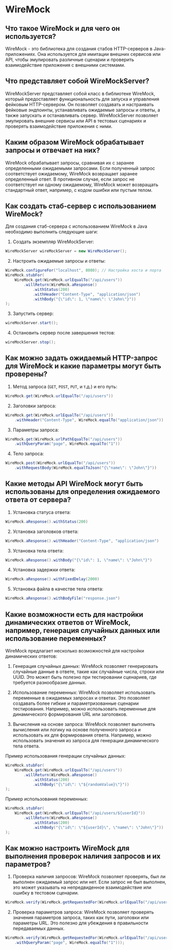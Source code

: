 # WireMock

## Что такое WireMock и для чего он используется?
WireMock - это библиотека для создания стабов HTTP-серверов в Java-приложениях. Она используется для имитации внешних сервисов или API, чтобы эмулировать различные сценарии и проверить взаимодействие приложения с внешними системами.

## Что представляет собой WireMockServer?
WireMockServer представляет собой класс в библиотеке WireMock, который предоставляет функциональность для запуска и управления фейковым HTTP-сервером. Он позволяет создавать и настраивать фейковые эндпоинты, устанавливать ожидаемые запросы и ответы, а также запускать и останавливать сервер. WireMockServer позволяет эмулировать внешние сервисы или API в тестовых сценариях и проверять взаимодействие приложения с ними.

## Каким образом WireMock обрабатывает запросы и отвечает на них?
WireMock обрабатывает запросы, сравнивая их с заранее определенными ожидаемыми запросами. Если полученный запрос соответствует ожидаемому, WireMock возвращает заранее определенный ответ. В противном случае, если запрос не соответствует ни одному ожидаемому, WireMock может возвращать стандартный ответ, например, с кодом ошибки или пустым телом.

## Как создать стаб-сервер с использованием WireMock?
Для создания стаб-сервера с использованием WireMock в Java необходимо выполнить следующие шаги:

1. Создать экземпляр WireMockServer:

```java
WireMockServer wireMockServer = new WireMockServer();
```

2. Настроить ожидаемые запросы и ответы:

```java
WireMock.configureFor("localhost", 8080); // Настройка хоста и порта
WireMock.stubFor(
    WireMock.get(WireMock.urlEqualTo("/api/users"))
        .willReturn(WireMock.aResponse()
            .withStatus(200)
            .withHeader("Content-Type", "application/json")
            .withBody("{\"id\": 1, \"name\": \"John\"}"))
);
```

3. Запустить сервер:

```java
wireMockServer.start();
```

4. Остановить сервер после завершения тестов:

```java
wireMockServer.stop();
```

## Как можно задать ожидаемый HTTP-запрос для WireMock и какие параметры могут быть проверены?

1. Метод запроса (`GET`, `POST`, `PUT`, и т.д.) и его путь:
```java
WireMock.get(WireMock.urlEqualTo("/api/users"))
```

2. Заголовки запроса:
```java
WireMock.get(WireMock.urlEqualTo("/api/users"))
    .withHeader("Content-Type", WireMock.equalTo("application/json"))
```

3. Параметры запроса:
```java
WireMock.get(WireMock.urlPathEqualTo("/api/users"))
    .withQueryParam("page", WireMock.equalTo("1"))
```

4. Тело запроса:
```java
WireMock.post(WireMock.urlEqualTo("/api/users"))
    .withRequestBody(WireMock.equalToJson("{\"name\": \"John\"}"))
```

## Какие методы API WireMock могут быть использованы для определения ожидаемого ответа от сервера?

1. Установка статуса ответа:
```java
WireMock.aResponse().withStatus(200)
```

2. Установка заголовков ответа:
```java
WireMock.aResponse().withHeader("Content-Type", "application/json")
```

3. Установка тела ответа:
```java
WireMock.aResponse().withBody("{\"id\": 1, \"name\": \"John\"}")
```

4. Установка задержки ответа:
```java
WireMock.aResponse().withFixedDelay(2000)
```

5. Установка файла в качестве тела ответа:
```java
WireMock.aResponse().withBodyFile("response.json")
```

## Какие возможности есть для настройки динамических ответов от WireMock, например, генерация случайных данных или использование переменных?
WireMock предлагает несколько возможностей для настройки динамических ответов:

1. Генерация случайных данных: WireMock позволяет генерировать случайные данные в ответе, такие как случайные числа, строки или UUID. Это может быть полезно при тестировании сценариев, где требуется разнообразие данных.

2. Использование переменных: WireMock позволяет использовать переменные в ожидаемых запросах и ответах. Это позволяет создавать более гибкие и параметризованные сценарии тестирования. Например, можно использовать переменные для динамического формирования URL или заголовков.

3. Вычисления на основе запроса: WireMock позволяет выполнять вычисления или логику на основе полученного запроса и использовать их для формирования ответа. Например, можно использовать значения из запроса для генерации динамического тела ответа.

Пример использования генерации случайных данных:
```java
WireMock.stubFor(
    WireMock.get(WireMock.urlEqualTo("/api/users"))
        .willReturn(WireMock.aResponse()
            .withStatus(200)
            .withBody("{\"id\": \"${randomValue}\"}"))
);
```

Пример использования переменных:
```java
WireMock.stubFor(
    WireMock.get(WireMock.urlEqualTo("/api/users/${userId}"))
        .willReturn(WireMock.aResponse()
            .withStatus(200)
            .withBody("{\"id\": \"${userId}\", \"name\": \"John\"}"))
);
```

## Как можно настроить WireMock для выполнения проверок наличия запросов и их параметров?

1. Проверка наличия запросов: WireMock позволяет проверять, был ли выполнен ожидаемый запрос или нет. Если запрос не был выполнен, это может указывать на непредвиденное взаимодействие или ошибку в тестовом сценарии.

```java
WireMock.verify(WireMock.getRequestedFor(WireMock.urlEqualTo("/api/users")));
```

2. Проверка параметров запроса: WireMock позволяет проверять значения параметров запроса, таких как пути, заголовки или параметры URL. Это полезно для убеждения в правильности передаваемых данных.

```java
WireMock.verify(WireMock.getRequestedFor(WireMock.urlEqualTo("/api/users"))
    .withQueryParam("page", WireMock.equalTo("1")));
```
